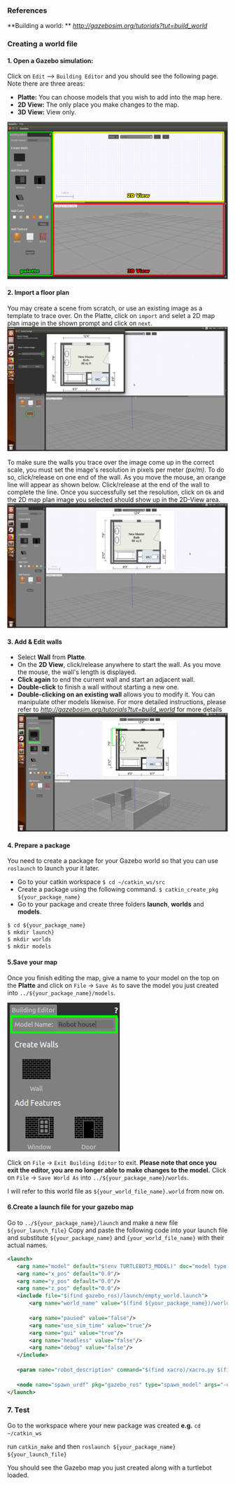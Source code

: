### References
**Building a world: ** _*http://gazebosim.org/tutorials?tut=build_world*_ 

### Creating a world file
#### 1. Open a Gazebo simulation:
Click on `Edit` --> `Building Editor` and you should see the following page. Note there are three areas:
- **Platte:** You can choose models that you wish to add into the map here. 
- **2D View:** The only place you make changes to the map. 
- **3D View:** View only. 

![p1](/images/p1.png)

#### 2. Import a floor plan
You may create a scene from scratch, or use an existing image as a template to trace over. On the Platte, click on `import` and selet a 2D map plan image in the shown prompt and click on `next`.
![p2](/images/p2.png)

To make sure the walls you trace over the image come up in the correct scale, you must set the image's resolution in pixels per meter _(px/m)_. To do so, click/release on one end of the wall. As you move the mouse, an orange line will appear as shown below. Click/release at the end of the wall to complete the line. Once you successfully set the resolution, click on `Ok` and the 2D map plan image you selected should show up in the 2D-View area.
![p3](/images/p3.png)

#### 3. Add & Edit walls
- Select **Wall** from **Platte**. 
- On the **2D View**, click/release anywhere to start the wall. As you move the mouse, the wall's length is displayed. 
- **Click again** to end the current wall and start an adjacent wall. 
- **Double-click** to finish a wall without starting a new one. 
- **Double-clicking on an existing wall** allows you to modify it. 
You can manipulate other models likewise. For more detailed instructions, please refer to _*http://gazebosim.org/tutorials?tut=build_world*_ for more details
![p4](/images/p4.png)

#### 4. Prepare a package
You need to create a package for your Gazebo world so that you can use `roslaunch` to launch your it later.

- Go to your catkin workspace
`$ cd ~/catkin_ws/src`
- Create a package using the following command.
`$ catkin_create_pkg ${your_package_name}`
- Go to your package and create three folders **launch**, **worlds** and **models**.
```
$ cd ${your_package_name}
$ mkdir launch}
$ mkdir worlds
$ mkdir models
```

#### 5.Save your map
Once you finish editing the map, give a name to your model on the top on the **Platte** and click on `File` -> `Save As` to save the model you just created into `../${your_package_name}/models`. 

![p5](/images/p5.png)

Click on `File` -> `Exit Building Editor` to exit. **Please note that once you exit the editor, you are no longer able to make changes to the model.** Click on `File` -> `Save World As` into `../${your_package_name}/worlds`. 

I will refer to this world file as `${your_world_file_name}.world` from now on.

#### 6.Create a launch file for your gazebo map
Go to `../${your_package_name}/launch` and make a new file `${your_launch_file}`
Copy and paste the following code into your launch file and substitute `${your_package_name}` and `{your_world_file_name}` with their actual names.
 ```xml
 <launch>
	<arg name="model" default="$(env TURTLEBOT3_MODEL)" doc="model type [burger, waffle, waffle_pi]"/>
	<arg name="x_pos" default="0.0"/>
	<arg name="y_pos" default="0.0"/>
	<arg name="z_pos" default="0.0"/>
	<include file="$(find gazebo_ros)/launch/empty_world.launch">
		<arg name="world_name" value="$(find ${your_package_name})/worlds/${your_world_file_name}.world"/>

		<arg name="paused" value="false"/>
	    <arg name="use_sim_time" value="true"/>
	    <arg name="gui" value="true"/>
	    <arg name="headless" value="false"/>
	    <arg name="debug" value="false"/>
	</include>

 	<param name="robot_description" command="$(find xacro)/xacro.py $(find turtlebot3_description)/urdf/turtlebot3_$(arg model).urdf.xacro" />

 	<node name="spawn_urdf" pkg="gazebo_ros" type="spawn_model" args="-urdf -model turtlebot3_$(arg model) -x $(arg x_pos) -y $(arg y_pos) -z $(arg z_pos) -param robot_description" />
</launch>
 ```

### 7. Test
Go to the workspace where your new package was created 
**e.g.** `cd ~/catkin_ws`

run `catkin_make` and then `roslaunch ${your_package_name} ${your_launch_file}`

You should see the Gazebo map you just created along with a turtlebot loaded.
